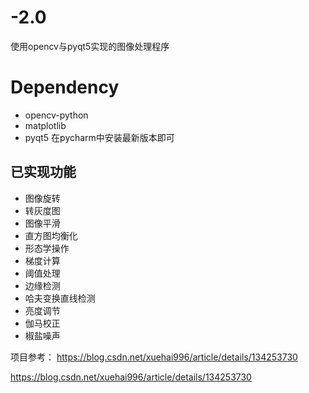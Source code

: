 # -2.0

使用opencv与pyqt5实现的图像处理程序

# Dependency
* opencv-python
* matplotlib
* pyqt5
在pycharm中安装最新版本即可

## 已实现功能
* 图像旋转
* 转灰度图
* 图像平滑
* 直方图均衡化
* 形态学操作
* 梯度计算
* 阈值处理
* 边缘检测
* 哈夫变换直线检测
* 亮度调节
* 伽马校正
* 椒盐噪声


项目参考：
https://blog.csdn.net/xuehai996/article/details/134253730


https://blog.csdn.net/xuehai996/article/details/134253730
